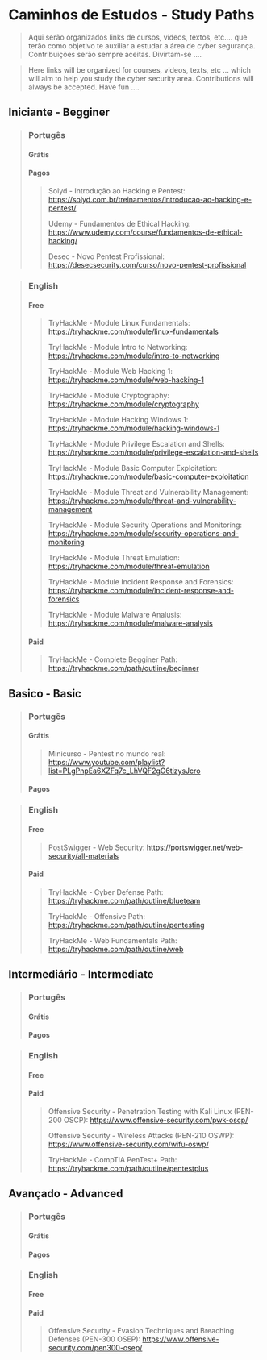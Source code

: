 # Caminhos de Estudos - Study Paths

> Aqui serão organizados links de cursos, vídeos, textos, etc.... que terão como objetivo te auxiliar a estudar a área de cyber segurança.
Contribuições serão sempre aceitas.
Divirtam-se ....

> Here links will be organized for courses, videos, texts, etc ... which will aim to help you study the cyber security area.
Contributions will always be accepted.
Have fun ....

## Iniciante - Begginer

> ### Portugês
> #### Grátis
> #### Pagos
>> Solyd - Introdução ao Hacking e Pentest: https://solyd.com.br/treinamentos/introducao-ao-hacking-e-pentest/
>> 
>> Udemy - Fundamentos de Ethical Hacking: https://www.udemy.com/course/fundamentos-de-ethical-hacking/
>> 
>> Desec - Novo Pentest Profissional: https://desecsecurity.com/curso/novo-pentest-profissional

> ### English
> #### Free
>> TryHackMe - Module Linux Fundamentals: https://tryhackme.com/module/linux-fundamentals
>> 
>> TryHackMe - Module Intro to Networking: https://tryhackme.com/module/intro-to-networking
>> 
>> TryHackMe - Module Web Hacking 1: https://tryhackme.com/module/web-hacking-1
>> 
>> TryHackMe - Module Cryptography: https://tryhackme.com/module/cryptography
>> 
>> TryHackMe - Module Hacking Windows 1: https://tryhackme.com/module/hacking-windows-1
>> 
>> TryHackMe - Module Privilege Escalation and Shells: https://tryhackme.com/module/privilege-escalation-and-shells
>> 
>> TryHackMe - Module Basic Computer Exploitation: https://tryhackme.com/module/basic-computer-exploitation
>> 
>> TryHackMe - Module Threat and Vulnerability Management: https://tryhackme.com/module/threat-and-vulnerability-management
>> 
>> TryHackMe - Module Security Operations and Monitoring: https://tryhackme.com/module/security-operations-and-monitoring
>> 
>> TryHackMe - Module Threat Emulation: https://tryhackme.com/module/threat-emulation
>> 
>> TryHackMe - Module Incident Response and Forensics: https://tryhackme.com/module/incident-response-and-forensics
>> 
>> TryHackMe - Module Malware Analusis: https://tryhackme.com/module/malware-analysis
> #### Paid
>> TryHackMe - Complete Begginer Path: https://tryhackme.com/path/outline/beginner

## Basico - Basic

> ### Portugês
> #### Grátis
>> Minicurso - Pentest no mundo real: https://www.youtube.com/playlist?list=PLgPnpEa6XZFq7c_LhVQF2gG6tizysJcro
> #### Pagos

> ### English
> #### Free
>> PostSwigger - Web Security: https://portswigger.net/web-security/all-materials
> #### Paid
>> TryHackMe - Cyber Defense Path: https://tryhackme.com/path/outline/blueteam
>> 
>> TryHackMe - Offensive Path: https://tryhackme.com/path/outline/pentesting
>> 
>> TryHackMe - Web Fundamentals Path: https://tryhackme.com/path/outline/web
>> 

## Intermediário - Intermediate
> ### Portugês
> #### Grátis
> #### Pagos

> ### English
> #### Free
> #### Paid
>> Offensive Security - Penetration Testing with Kali Linux (PEN-200 OSCP): https://www.offensive-security.com/pwk-oscp/
>>
>> Offensive Security - Wireless Attacks (PEN-210 OSWP): https://www.offensive-security.com/wifu-oswp/
>> 
>> TryHackMe - CompTIA PenTest+ Path: https://tryhackme.com/path/outline/pentestplus

## Avançado - Advanced
> ### Portugês
> #### Grátis
> #### Pagos

> ### English
> #### Free
> #### Paid
>> Offensive Security - Evasion Techniques and Breaching Defenses (PEN-300 OSEP): https://www.offensive-security.com/pen300-osep/ 

